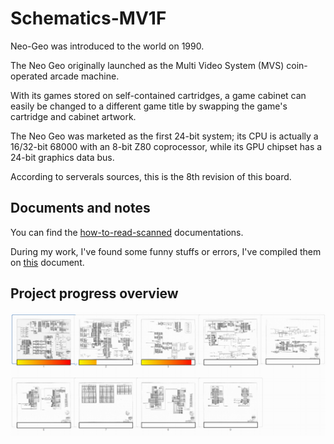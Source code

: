 # Schematics-MV1F
 
Neo-Geo was introduced to the world on 1990.

The Neo Geo originally launched as the Multi Video System (MVS) coin-operated arcade machine. 

With its games stored on self-contained cartridges, a game cabinet can easily be changed to a different game title by swapping the game's cartridge and cabinet artwork.

The Neo Geo was marketed as the first 24-bit system; its CPU is actually a 16/32-bit 68000 with an 8-bit Z80 coprocessor, while its GPU chipset has a 24-bit graphics data bus. 

According to serverals sources, this is the 8th revision of this board.

## Documents and notes

You can find the [how-to-read-scanned](docs/schematics-reading.md) documentations.

During my work, I've found some funny stuffs or errors, I've compiled them on [this](docs/schematics-errors.md) document.

## Project progress overview

![Project progress Overview](/img/project-progress.png)
